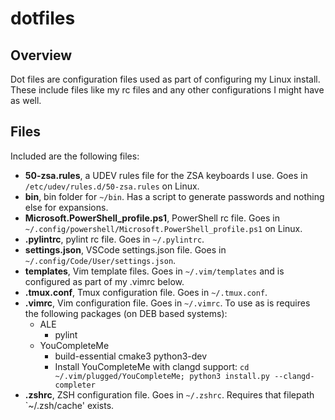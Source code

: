 # dotfiles

## Overview
Dot files are configuration files used as part of configuring my Linux install.
These include files like my rc files and any other configurations I might have as well.

## Files
Included are the following files: <br>
* **50-zsa.rules**, a UDEV rules file for the ZSA keyboards I use. Goes in `/etc/udev/rules.d/50-zsa.rules` on Linux.
* **bin**, bin folder for `~/bin`. Has a script to generate passwords and nothing else for expansions.
* **Microsoft.PowerShell_profile.ps1**, PowerShell rc file. Goes in `~/.config/powershell/Microsoft.PowerShell_profile.ps1` on Linux.
* **.pylintrc**, pylint rc file. Goes in `~/.pylintrc`.
* **settings.json**, VSCode settings.json file. Goes in `~/.config/Code/User/settings.json`.
* **templates**, Vim template files. Goes in `~/.vim/templates` and is configured as part of my .vimrc below.
* **.tmux.conf**, Tmux configuration file. Goes in `~/.tmux.conf`.
* **.vimrc**, Vim configuration file. Goes in `~/.vimrc`. To use as is requires the following packages (on DEB based systems):
	* ALE
		- pylint
	* YouCompleteMe
	 	- build-essential cmake3 python3-dev
		- Install YouCompleteMe with clangd support: `cd ~/.vim/plugged/YouCompleteMe; python3 install.py --clangd-completer`
* **.zshrc**, ZSH configuration file. Goes in `~/.zshrc`. Requires that filepath `~/.zsh/cache' exists.
